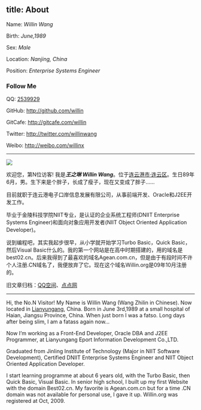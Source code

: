 title: About
---

Name: *Willin Wang*

Birth: *June,1989*

Sex: *Male*

Location: *Nanjing, China*

Position: *Enterprise Systems Engineer*

### Follow Me

QQ: [2539929](http://wpa.qq.com/msgrd?v=3&uin=2539929&site=qq&menu=yes)

GitHub: <http://github.com/willin>

GitCafe: <http://gitcafe.com/willin>

Twitter: <http://twitter.com/willinwang>

Weibo: <http://weibo.com/willinx>


---

![](http://c3.gostats.cn/bin/count/a_358322/t_7/i_3/z_0/show_hosts/counter.png)

欢迎您，第N位访客! 我是***王之琳 Willin Wang***。位于[连云港市·连云区](https://maps.google.com/maps/ms?msid=204293625742477467041.0004c3b14d9b5ba2024d9&amp;msa=0)。生日89年6月，男。生下来是个胖子，长成了瘦子，现在又变成了胖子……

目前就职于连云港电子口岸信息发展有限公司，从事前端开发、Oracle和J2EE开发工作。

毕业于金陵科技学院NIIT专业，是认证的企业系统工程师(DNIIT Enterprise Systems Engineer)和面向对象应用开发者(NIIT Object Oriented Application Developer)。

说到编程吧，其实我起步很早，从小学就开始学习Turbo Basic，Quick Basic，然后Visual Basic什么的。我的第一个网站是在高中时期搭建的，用的域名是best02.cn。后来我得到了最喜欢的域名Agean.com.cn，但是由于有段时间不许个人注册.CN域名了，我便放弃了它。现在这个域名Willin.org是09年10月注册的。

旧文章归档：[QQ空间](http://2539929.qzone.qq.com)、[点点网](http://old.willin.wang)

---


Hi, the No.N Visitor! My Name is Willin Wang (Wang Zhilin in Chinese). Now located in [Lianyungang](https://maps.google.com/maps/ms?msid=204293625742477467041.0004c3b14d9b5ba2024d9&amp;msa=0), China. Born in June 3rd,1989 at a small hospital of Haian, Jiangsu Province, China. When just born I was a fatso. Long days after being slim, I am a fatass again now…

Now I’m working as a Front-End Developer, Oracle DBA and J2EE Programmer, at Lianyungang Eport Information Development Co.,LTD.

Graduated from Jinling Institute of Technology (Major in NIIT Software Development), Certified DNIIT Enterprise Systems Engineer and NIIT Object Oriented Application Developer.

I start learning programme at about 6 years old, with the Turbo Basic, then Quick Basic, Visual Basic. In senior high school, I built up my first Website with the domain Best02.cn. My favorite is Agean.com.cn but for a time .CN domain was not available for personal use, I gave it up. Willin.org was registered at Oct, 2009.